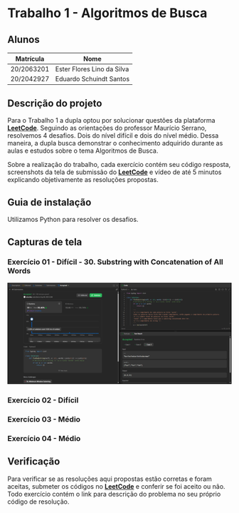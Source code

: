 # Trabalho 1 - Algoritmos de Busca

## Alunos  
| Matrícula | Nome |  
|-----------|---------------------|  
| 20/2063201 | Ester Flores Lino da Silva |  
| 20/2042927 | Eduardo Schuindt Santos |

## Descrição do projeto

Para o Trabalho 1 a dupla optou por solucionar questões da plataforma **[LeetCode](https://leetcode.com/)**. Seguindo as orientações do professor Maurício Serrano, resolvemos 4 desafios. Dois do nível difícil e dois do nível médio. Dessa maneira, a dupla busca demonstrar o conhecimento adquirido durante as aulas e estudos sobre o tema Algoritmos de Busca.

Sobre a realização do trabalho, cada exercício contém seu código resposta, screenshots da tela de submissão do **[LeetCode](https://leetcode.com/)** e vídeo de até 5 minutos explicando objetivamente as resoluções propostas.

## Guia de instalação

Utilizamos Python para resolver os desafios. 

## Capturas de tela

### Exercício 01 - Difícil - 30. Substring with Concatenation of All Words

![Screenshot do exercício 30](assets/30_screenshot.png)

### Exercício 02 - Difícil 

### Exercício 03 - Médio 

### Exercício 04 - Médio 

## Verificação

Para verificar se as resoluções aqui propostas estão corretas e foram aceitas, submeter os códigos no **[LeetCode](https://leetcode.com/)** e conferir se foi aceito ou não. Todo exercício contém o link para descrição do problema no seu próprio código de resolução.
